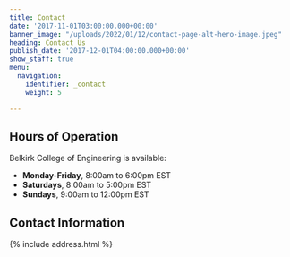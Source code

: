```yaml
---
title: Contact
date: '2017-11-01T03:00:00.000+00:00'
banner_image: "/uploads/2022/01/12/contact-page-alt-hero-image.jpeg"
heading: Contact Us
publish_date: '2017-12-01T04:00:00.000+00:00'
show_staff: true
menu:
  navigation:
    identifier: _contact
    weight: 5

---
```

## Hours of Operation
Belkirk College of Engineering is available:

- **Monday-Friday**, 8:00am to 6:00pm EST
- **Saturdays**, 8:00am to 5:00pm EST
- **Sundays**, 9:00am to 12:00pm EST

## Contact Information
{% include address.html %}